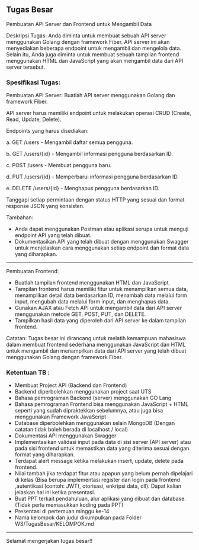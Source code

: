 ## Tugas Besar
Pembuatan API Server dan Frontend untuk Mengambil Data

Deskripsi Tugas:
Anda diminta untuk membuat sebuah API server menggunakan Golang dengan framework Fiber. API server ini akan menyediakan beberapa endpoint untuk mengambil dan mengelola data. Selain itu, Anda juga diminta untuk membuat sebuah tampilan frontend menggunakan HTML dan JavaScript yang akan mengambil data dari API server tersebut.

### Spesifikasi Tugas:

Pembuatan API Server:
Buatlah API server menggunakan Golang dan framework Fiber.

API server harus memiliki endpoint untuk melakukan operasi CRUD (Create, Read, Update, Delete).

Endpoints yang harus disediakan:

a. GET /users - Mengambil daftar semua pengguna.

b. GET /users/{id} - Mengambil informasi pengguna berdasarkan ID.

c. POST /users - Membuat pengguna baru.

d. PUT /users/{id} - Memperbarui informasi pengguna berdasarkan ID.

e. DELETE /users/{id} - Menghapus pengguna berdasarkan ID.

Tanggapi setiap permintaan dengan status HTTP yang sesuai dan format response JSON yang konsisten.

Tambahan:
- Anda dapat menggunakan Postman atau aplikasi serupa untuk menguji endpoint API yang telah dibuat.
- Dokumentasikan API yang telah dibuat dengan menggunakan Swagger untuk menjelaskan cara menggunakan setiap endpoint dan format data yang diharapkan.

---

Pembuatan Frontend:
- Buatlah tampilan frontend menggunakan HTML dan JavaScript.
- Tampilan frontend harus memiliki fitur untuk menampilkan semua data, menampilkan detail data berdasarkan ID, menambah data melalui form input, mengubah data  melalui form input, dan menghapus data.
- Gunakan AJAX atau Fetch API untuk mengambil data dari API server menggunakan metode GET, POST, PUT, dan DELETE.
- Tampilkan hasil data yang diperoleh dari API server ke dalam tampilan frontend.

Catatan: 
Tugas besar ini dirancang untuk melatih kemampuan mahasiswa dalam membuat frontend sederhana menggunakan JavaScript dan HTML untuk mengambil dan menampilkan data dari API server yang telah dibuat menggunakan Golang dengan framework Fiber.


### Ketentuan TB :
- Membuat Project API (Backend dan Frontend)
- Backend diperbolehkan menggunakan project saat UTS
- Bahasa pemrograman Backend (server) menggunakan GO Lang
- Bahasa pemrograman Frontend bisa menggunakan JavaScript + HTML seperti yang sudah dipraktekkan sebelumnya, atau juga bisa menggunakan Framework JavaScript
- Database diperbolehkan menggunakan selain MongoDB (Dengan catatan tidak boleh berada di localhost / local)
- Dokumentasi API menggunakan Swagger
- Implementasikan validasi input pada data di sisi server (API server) atau pada sisi frontend untuk memastikan data yang diterima sesuai dengan format yang diharapkan.
- Terdapat alert message ketika melakukan insert, update, delete pada frontend.
- Nilai tambah jika terdapat fitur atau apapun yang belum pernah dipelajari di kelas (Bisa berupa implementasi register dan login pada frontend ,autentikasi (contoh: JWT), otorisasi, enkripsi data, dll). Dapat kalian jelaskan hal ini ketika presentasi.
- Buat PPT terkait pendahuluan, alur aplikasi yang dibuat dan database. (Tidak perlu memasukkan koding pada PPT)
- Presentasi di pertemuan minggu ke-14
- Nama kelompok dan judul dikumpulkan pada Folder WS/TugasBesar/KELOMPOK.md

---
Selamat mengerjakan tugas besar!!